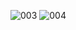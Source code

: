 ![003](https://github.com/user-attachments/assets/64af6216-79f7-4000-86f6-c4df1da41ca0)
![004](https://github.com/user-attachments/assets/3d5da271-0fa8-4f5a-b8f6-47248ff04012)
